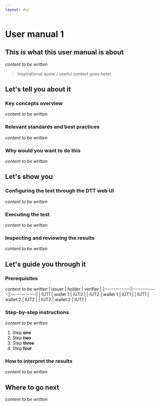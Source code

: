 ```yaml
---
layout: doc
---
```

# User manual 1

## This is what this user manual is about
_content to be written_
> Inspirational quote / useful context goes here!

## Let's tell you about it
### Key concepts overview
_content to be written_
### Relevant standards and best practices
_content to be written_
### Why would you want to do this
_content to be written_

## Let's show you
### Configuring the test through the DTT web UI
_content to be written_
### Executing the test
_content to be written_
### Inspecting and reviewing the results
_content to be written_

## Let's guide you through it
### Prerequisites
_content to be written_
| issuer       | holder       | verifier     |
|:------------:|:------------:|:------------:|
| IUT1         | wallet 1     | IUT2         |
| IUT2         | wallet 1     | IUT1         |
| IUT1         | wallet 2     | IUT2         |
| IUT2         | wallet 2     | IUT1         |

### Step-by-step instructions
_content to be written_
1.  Step **one**
1.  Step **two**
1.  Step **three**
1.  Step **four**
   
### How to interpret the results
_content to be written_

## Where to go next
_content to be written_
